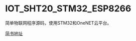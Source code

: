 # IOT_SHT20_STM32_ESP8266
简单物联网程序源码，使用STM32和OneNET云平台。

[简书地址](https://www.jianshu.com/p/46cb78f88d51)
